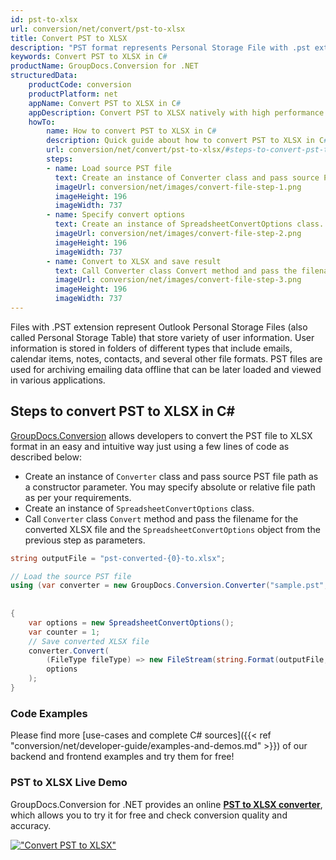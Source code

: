 ```yaml
---
id: pst-to-xlsx
url: conversion/net/convert/pst-to-xlsx
title: Convert PST to XLSX
description: "PST format represents Personal Storage File with .pst extension. Learn how to convert PST to XLSX file programmatically in C# language using GroupDocs.Conversion for .NET library."
keywords: Convert PST to XLSX in C#
productName: GroupDocs.Conversion for .NET
structuredData:
    productCode: conversion
    productPlatform: net
    appName: Convert PST to XLSX in C#
    appDescription: Convert PST to XLSX natively with high performance using C# language and server side GroupDocs.Conversion for .NET APIs, without the use of any software like Microsoft or Open Office.
    howTo:
        name: How to convert PST to XLSX in C# 
        description: Quick guide about how to convert PST to XLSX in C# with high performance and accuracy.
        url: conversion/net/convert/pst-to-xlsx/#steps-to-convert-pst-to-xlsx-in-c
        steps:
        - name: Load source PST file 
          text: Create an instance of Converter class and pass source PST file path as a constructor parameter. You may specify absolute or relative file path as per your requirements. 
          imageUrl: conversion/net/images/convert-file-step-1.png
          imageHeight: 196
          imageWidth: 737
        - name: Specify convert options 
          text: Create an instance of SpreadsheetConvertOptions class.
          imageUrl: conversion/net/images/convert-file-step-2.png
          imageHeight: 196
          imageWidth: 737
        - name: Convert to XLSX and save result 
          text: Call Converter class Convert method and pass the filename for the converted HTML file and the SpreadsheetConvertOptions object from the previous step as parameters.
          imageUrl: conversion/net/images/convert-file-step-3.png
          imageHeight: 196
          imageWidth: 737
---
```


Files with .PST extension represent Outlook Personal Storage Files (also called Personal Storage Table) that store variety of user information. User information is stored in folders of different types that include emails, calendar items, notes, contacts, and several other file formats. PST files are used for archiving emailing data offline that can be later loaded and viewed in various applications.

## Steps to convert PST to XLSX in C#

[GroupDocs.Conversion](https://products.groupdocs.com/conversion/net) allows developers to convert the PST file to XLSX format in an easy and intuitive way just using a few lines of code as described below:

* Create an instance of `Converter` class and pass source PST file path as a constructor parameter. You may specify absolute or relative file path as per your requirements. 
* Create an instance of `SpreadsheetConvertOptions` class.
* Call `Converter` class `Convert` method and pass the filename for the converted XLSX file and the `SpreadsheetConvertOptions` object from the previous step as parameters.

```csharp
string outputFile = "pst-converted-{0}-to.xlsx";

// Load the source PST file
using (var converter = new GroupDocs.Conversion.Converter("sample.pst", fileType => fileType == PersonalStorageFileType.Pst
                                                                                                    ? new PersonalStorageLoadOptions()
                                                                                                    : null))
{
    var options = new SpreadsheetConvertOptions();
	var counter = 1;
    // Save converted XLSX file
    converter.Convert(
		(FileType fileType) => new FileStream(string.Format(outputFile, counter++), FileMode.Create),
        options
    );            
}
```

### Code Examples

Please find more [use-cases and complete C# sources]({{< ref "conversion/net/developer-guide/examples-and-demos.md" >}}) of our backend and frontend examples and try them for free!

### PST to XLSX Live Demo

GroupDocs.Conversion for .NET provides an online [**PST to XLSX converter**](https://products.groupdocs.app/conversion/pst-to-xlsx), which allows you to try it for free and check conversion quality and accuracy.

[!["Convert PST to XLSX"](conversion/net/images/convert-to-xlsx/convert-pst-to-xlsx.png)](https://products.groupdocs.app/conversion/pst-to-xlsx)